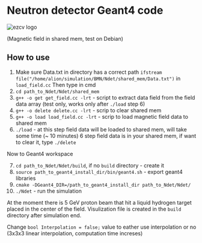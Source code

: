 # Neutron detector Geant4 code

![ezcv logo](https://github.com/dinAlt220/Ndet/image.png)

(Magnetic field in shared mem, test on Debian)

## How to use

1. Make sure Data.txt in directory has a correct path `ifstream file("/home/alion/simulation/BMN/Ndet/shared_mem/Data.txt")` in `load_field.cc`
Then type in cmd
2. `cd path_to_Ndet/Ndet/shared_mem`
3. `g++ -o get get_field.cc -lrt` - script to extract data field from the field data array (test only, works only after `./load` step 6)
4. `g++ -o delete delete.cc -lrt` - scrip to clear shared mem
5. `g++ -o load load_field.cc -lrt` - scrip to load magnetic field data to shared mem
6. `./load` - at this step field data will be loaded to shared mem, will take some time (~ 10 minutes)
6 step field data is in your shared mem, if want to clear it, type `./delete`

Now to Geant4 workspace

7. `cd path_to_Ndet/Ndet/build`, if no `build` directory - create it
8. `source path_to_geant4_install_dir/bin/geant4.sh` - export geant4 libraries
9. `cmake -DGeant4_DIR=/path_to_geant4_install_dir path_to_Ndet/Ndet/`
10. `./Ndet` - run the simulation

At the moment there is 5 GeV proton beam that hit a liquid hydrogen target placed in the center of the field. Visulization file is created in the `build` directory after simulation end.

Change `bool Interpolation = false;` value to eather use interpolation or no (3x3x3 linear interpolation, computation time increses)
